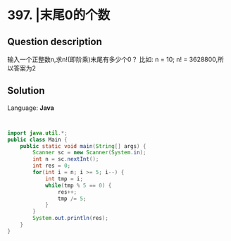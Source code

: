 # 397. |末尾0的个数

## Question description


输入一个正整数n,求n!(即阶乘)末尾有多少个0？ 比如: n = 10; n! = 3628800,所以答案为2


## Solution

Language: **Java**

```Java


import java.util.*;
public class Main {
    public static void main(String[] args) {
        Scanner sc = new Scanner(System.in);
        int n = sc.nextInt();
        int res = 0;
        for(int i = n; i >= 5; i--) {
            int tmp = i;
            while(tmp % 5 == 0) {
                res++;
                tmp /= 5;
            }
        }
        System.out.println(res);
    }
}

```


